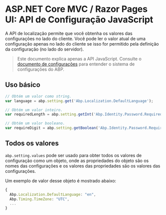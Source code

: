 # ASP.NET Core MVC / Razor Pages UI: API de Configuração JavaScript

A API de localização permite que você obtenha os valores das configurações no lado do cliente. Você pode ler o valor atual de uma configuração apenas no lado do cliente se isso for permitido pela definição da configuração (no lado do servidor).

> Este documento explica apenas a API JavaScript. Consulte o [documento de configurações](../../../Settings.md) para entender o sistema de configurações do ABP.

## Uso básico

````js
// Obtém um valor como string.
var language = abp.setting.get('Abp.Localization.DefaultLanguage');

// Obtém um valor inteiro.
var requiredLength = abp.setting.getInt('Abp.Identity.Password.RequiredLength');

// Obtém um valor booleano.
var requireDigit = abp.setting.getBoolean('Abp.Identity.Password.RequireDigit');
````

## Todos os valores

`abp.setting.values` pode ser usado para obter todos os valores de configuração como um objeto, onde as propriedades do objeto são os nomes das configurações e os valores das propriedades são os valores das configurações.

Um exemplo de valor desse objeto é mostrado abaixo:

````js
{
  Abp.Localization.DefaultLanguage: "en",
  Abp.Timing.TimeZone: "UTC",
  ...
}
````